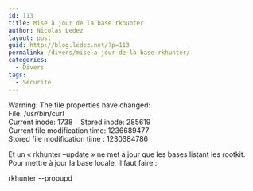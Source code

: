 ```yaml
---
id: 113
title: Mise à jour de la base rkhunter
author: Nicolas Ledez
layout: post
guid: http://blog.ledez.net/?p=113
permalink: /divers/mise-a-jour-de-la-base-rkhunter/
categories:
  - Divers
tags:
  - Sécurité
---
```

<div class="codecolorer-container text default" style="overflow:auto;white-space:nowrap;">
  <div class="text codecolorer">
    Warning: The file properties have changed:<br /> File: /usr/bin/curl<br /> Current inode: 1738    Stored inode: 285619<br /> Current file modification time: 1236689477<br /> Stored file modification time : 1230384786
  </div>
</div>

Et un &laquo;&nbsp;rkhunter &#8211;update&nbsp;&raquo; ne met à jour que les bases listant les rootkit. Pour mettre à jour la base locale, il faut faire :

<div class="codecolorer-container text default" style="overflow:auto;white-space:nowrap;">
  <div class="text codecolorer">
    rkhunter --propupd
  </div>
</div>